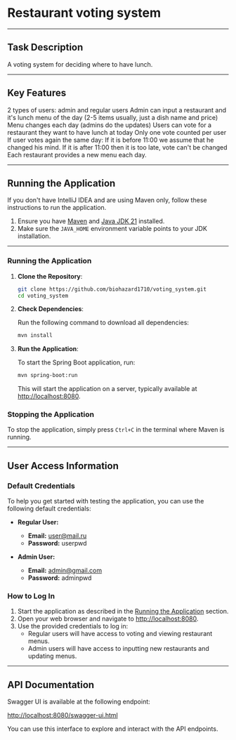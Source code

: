 # Restaurant voting system
____
## Task Description
A voting system for deciding where to have lunch.
____
## Key Features

2 types of users: admin and regular users
Admin can input a restaurant and it's lunch menu of the day (2-5 items usually, just a dish name and price)
Menu changes each day (admins do the updates)
Users can vote for a restaurant they want to have lunch at today
Only one vote counted per user
If user votes again the same day:
If it is before 11:00 we assume that he changed his mind.
If it is after 11:00 then it is too late, vote can't be changed
Each restaurant provides a new menu each day.
____
## Running the Application
If you don't have IntelliJ IDEA and are using Maven only, follow these instructions to run the application.
1. Ensure you have [Maven](https://maven.apache.org/download.cgi) and [Java JDK 21](https://www.oracle.com/java/technologies/javase-downloads.html) installed.
2. Make sure the `JAVA_HOME` environment variable points to your JDK installation.
____
### Running the Application

1. **Clone the Repository**:

    ```bash
    git clone https://github.com/biohazard1710/voting_system.git
    cd voting_system
    ```

2. **Check Dependencies**:

   Run the following command to download all dependencies:

    ```bash
    mvn install
    ```

3. **Run the Application**:

   To start the Spring Boot application, run:

    ```bash
    mvn spring-boot:run
    ```

   This will start the application on a server, typically available at [http://localhost:8080](http://localhost:8080).

### Stopping the Application

To stop the application, simply press `Ctrl+C` in the terminal where Maven is running.
____
## User Access Information

### Default Credentials

To help you get started with testing the application, you can use the following default credentials:

- **Regular User:**
   - **Email:** user@mail.ru
   - **Password:** userpwd

- **Admin User:**
   - **Email:** admin@gmail.com
   - **Password:** adminpwd

### How to Log In

1. Start the application as described in the [Running the Application](#running-the-application) section.
2. Open your web browser and navigate to [http://localhost:8080](http://localhost:8080).
3. Use the provided credentials to log in:
   - Regular users will have access to voting and viewing restaurant menus.
   - Admin users will have access to inputting new restaurants and updating menus.
____
## API Documentation

Swagger UI is available at the following endpoint:

[http://localhost:8080/swagger-ui.html](http://localhost:8080/swagger-ui.html)

You can use this interface to explore and interact with the API endpoints.